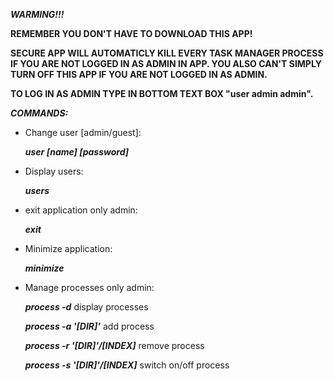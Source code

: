 ***WARMING!!!***

**REMEMBER YOU DON'T HAVE TO DOWNLOAD THIS APP!**

**SECURE APP WILL AUTOMATICLY KILL EVERY TASK MANAGER PROCESS IF YOU ARE NOT LOGGED IN AS ADMIN IN APP. YOU ALSO CAN'T SIMPLY TURN OFF THIS APP IF YOU ARE NOT LOGGED IN AS ADMIN.**

**TO LOG IN AS ADMIN TYPE IN BOTTOM TEXT BOX "user admin admin".**

***COMMANDS:***

- Change user [admin/guest]:

  ***user [name] [password]***

- Display users:

  ***users***

- exit application only admin:

  ***exit***

- Minimize application:

  ***minimize***

- Manage processes only admin:

  ***process -d*** display processes
  
  ***process -a '[DIR]'*** add process
  
  ***process -r '[DIR]'/[INDEX]*** remove process
  
  ***process -s '[DIR]'/[INDEX]*** switch on/off process
